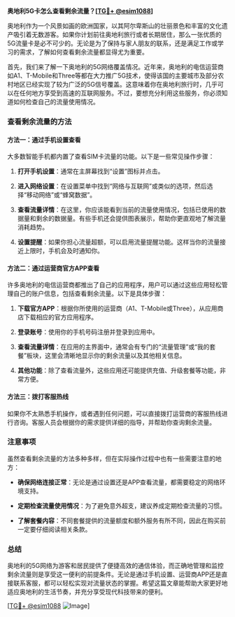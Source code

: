 **奥地利5G卡怎么查看剩余流量？[[TG💪+ @esim1088](https://t.me/s/esim1088)]**

奥地利作为一个风景如画的欧洲国家，以其阿尔卑斯山的壮丽景色和丰富的文化遗产吸引着无数游客。如果你计划前往奥地利旅行或者长期居住，那么一张优质的5G流量卡是必不可少的。无论是为了保持与家人朋友的联系，还是满足工作或学习的需求，了解如何查看剩余流量都显得尤为重要。

首先，我们来了解一下奥地利的5G网络覆盖情况。近年来，奥地利的电信运营商如A1、T-Mobile和Three等都在大力推广5G技术，使得该国的主要城市及部分农村地区已经实现了较为广泛的5G信号覆盖。这意味着你在奥地利旅行时，几乎可以在任何地方享受到高速的互联网服务。不过，要想充分利用这些服务，你必须知道如何检查自己的流量使用情况。

### 查看剩余流量的方法

#### 方法一：通过手机设置查看

大多数智能手机都内置了查看SIM卡流量的功能。以下是一些常见操作步骤：

1. **打开手机设置**：通常在主屏幕找到“设置”图标并点击。
   
2. **进入网络设置**：在设置菜单中找到“网络与互联网”或类似的选项，然后选择“移动网络”或“蜂窝数据”。

3. **查看流量详情**：在这里，你应该能看到当前的流量使用情况，包括已使用的数据量和剩余的数据量。有些手机还会提供图表展示，帮助你更直观地了解流量消耗趋势。

4. **设置提醒**：如果你担心流量超额，可以启用流量提醒功能。这样当你的流量接近上限时，手机会及时通知你。

#### 方法二：通过运营商官方APP查看

许多奥地利的电信运营商都推出了自己的应用程序，用户可以通过这些应用轻松管理自己的账户信息，包括查看剩余流量。以下是具体步骤：

1. **下载官方APP**：根据你所使用的运营商（A1、T-Mobile或Three），从应用商店下载相应的官方应用程序。

2. **登录账号**：使用你的手机号码注册并登录到应用中。

3. **查看流量详情**：在应用的主界面中，通常会有专门的“流量管理”或“我的套餐”板块，这里会清晰地显示你的剩余流量以及其他相关信息。

4. **其他功能**：除了查看流量外，这些应用还可能提供充值、升级套餐等功能，非常方便。

#### 方法三：拨打客服热线

如果你不太熟悉手机操作，或者遇到任何问题，可以直接拨打运营商的客服热线进行咨询。客服人员会根据你的需求提供详细的指导，并帮助你查询剩余流量。

### 注意事项

虽然查看剩余流量的方法多种多样，但在实际操作过程中也有一些需要注意的地方：

- **确保网络连接正常**：无论是通过设置还是APP查看流量，都需要稳定的网络环境支持。
  
- **定期检查流量使用情况**：为了避免意外超支，建议养成定期检查流量的习惯。

- **了解套餐内容**：不同套餐提供的流量额度和额外服务有所不同，因此在购买前一定要仔细阅读相关条款。

### 总结

奥地利的5G网络为游客和居民提供了便捷高效的通信体验，而正确地管理和监控剩余流量则是享受这一便利的前提条件。无论是通过手机设置、运营商APP还是直接联系客服，都可以轻松实现对流量状态的掌握。希望这篇文章能帮助大家更好地适应奥地利的生活节奏，并充分享受现代科技带来的便利。

[[TG💪+ @esim1088](https://t.me/s/esim1088) ![Image](https://i.postimg.cc/4NQfJmqS/Snipaste-2025-05-13-00-14-12.png)]
